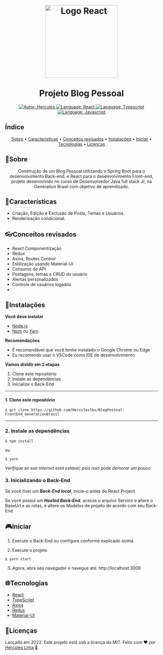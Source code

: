<h1 align="center">
    <img src="https://upload.wikimedia.org/wikipedia/commons/thumb/a/a7/React-icon.svg/1280px-React-icon.svg.png" alt="Logo React" width="240">
    <br><br>
   Projeto Blog Pessoal 
</h1>

<div>
<p align="center">
    <a href="https://www.linkedin.com/in/herculeslbs/" target="_blank">
        <img src="https://img.shields.io/static/v1?label=Autor&message=Hercules&color=00ba6d&style=for-the-badge&logo=LinkedIn" alt="Autor: Hercules">
    </a>
    <a href="#">
        <img src="https://img.shields.io/static/v1?label=Language&message=React&color=aquamarine&style=for-the-badge&logo=React" alt="Language: React">
    </a>
    <a href="#">
        <img src="https://img.shields.io/static/v1?label=Language&message=Typescript&color=blue&style=for-the-badge&logo=Typescript" alt="Language: Typescript">
    </a>
    <a href="#">
        <img src="https://img.shields.io/static/v1?label=Language&message=Javascript&color=yellow&style=for-the-badge&logo=JavaScript" alt="Language: Javascript">
    </a>
  <br>
</p>

</div>

## Índice

<p align="center">
 <a href="#sobre">Sobre</a> •
 <a href="#características">Características</a> •
 <a href="#conceitos-revisados">Conceitos revisados</a> • 
 <a href="#instalações">Instalações</a> • 
 <a href="#iniciar">Iniciar</a> • 
 <a href="#tecnologias">Tecnologias</a> • 
 <a href="#licenças">Licenças</a>
</p>

## 📌Sobre

<div>
    <p align="center">
        Construção de um Blog Pessoal utilizando o Spring Boot para o desenvolvimento Back-end, e React para o desenvolvimento Front-end, projeto desenvolvido no curso de Desenvolvedor Java full stack Jr, na Generation Brasil com objetivo de aprendizado.
    </p>
</div>

## 🚀Características

- Criação, Edição e Exclusão de Posts, Temas e Usuários.
- Renderização condicional.

## 👓Conceitos revisados

- React Componentização
- Redux
- Axios, Routes Control
- Estilização usando Material-UI
- Consumo de API
- Postagens, temas e CRUD do usuário
- Alertas personalizados
- Controle de usuários logados
- 
## 📕Instalações

**Você deve instalar**
- [Node.js](https://nodejs.org/en/)
- [Npm](https://www.npmjs.com/) ou [Yarn](https://yarnpkg.com/)

**Recomendações**
-   É recomendável que você tenha instalado o Google Chrome ou Edge
-   Eu recomendo usar o VSCode como IDE de desenvolvimento

**Vamos dividir em 2 etapas**
1. Clone este repositório
2. Instale as dependências
3. Inicialize o Back-End
  ---
#### 1. Clone este repositório
```
$ git clone https://github.com/Herculeslbs/BlogPessoal-FrontEnd_GenerationBrasil
```
---
### 2. Instale as dependências
```
$ npm install
```
ou
```
$ yarn
```

*Verifique se sua internet está estável, pois isso pode demorar um pouco*

### 3. Inicializando o Back-End

Se você tiver um ***Back-End local***, inicie-o antes do React Project

Se você possui um ***Hosted Back-End***, acesse o arquivo Service e altere o BaseUrl e as rotas, e altere os Modelos de projeto de acordo com seu Back-End

## 🎮Iniciar

1. Execute o Back-End ou configure conforme explicado acima 

2. Execute o projeto
```
$ yarn start
```
3. Agora, abra seu navegador e navegue até: http://localhost:3000

## 🌐Tecnologias

- [React](https://pt-br.reactjs.org/)
- [TypeScript](https://www.typescriptlang.org/)
- [Axios](https://axios-http.com/docs/intro)
- [Redux](https://redux.js.org/)
- [Material-UI](https://mui.com/pt/)


## 📝Licenças

Lançado em 2022.
Este projeto está sob a licença do MIT.
Feito com ❤ por [Hercules Lima](https://github.com/Herculeslbs) 🚀.
